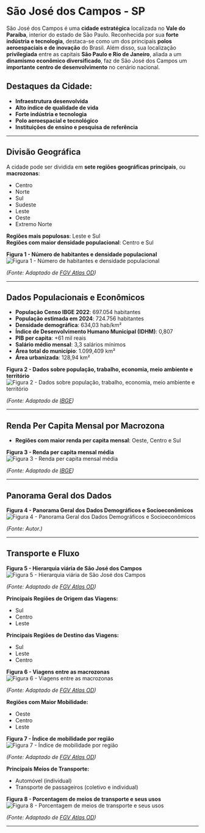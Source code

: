 # **São José dos Campos - SP**

São José dos Campos é uma **cidade estratégica** localizada no **Vale do Paraíba**, interior do estado de São Paulo. Reconhecida por sua **forte indústria e tecnologia**, destaca-se como um dos principais **polos aeroespaciais e de inovação** do Brasil. Além disso, sua localização **privilegiada** entre as capitais **São Paulo e Rio de Janeiro**, aliada a um **dinamismo econômico diversificado**, faz de São José dos Campos um **importante centro de desenvolvimento** no cenário nacional.

## **Destaques da Cidade:** 
 
- **Infraestrutura desenvolvida** 
- **Alto índice de qualidade de vida** 
- **Forte indústria e tecnologia**
- **Polo aeroespacial e tecnológico** 
- **Instituições de ensino e pesquisa de referência**  

---

## Divisão Geográfica  

A cidade pode ser dividida em **sete regiões geográficas principais**, ou **macrozonas**:  

- Centro  
- Norte 
- Sul  
- Sudeste 
- Leste  
- Oeste  
- Extremo Norte

**Regiões mais populosas**: Leste e Sul  
**Regiões com maior densidade populacional**: Centro e Sul 

**Figura 1 - Número de habitantes e densidade populacional**  
![Figura 1 - Número de habitantes e densidade populacional](assets/figura1.jpg)  

*(Fonte: Adaptado de [FGV Atlas OD](https://www.sjc.sp.gov.br/media/56152/atlas_origem_destino_baixa_res.pdf))*  

---

## Dados Populacionais e Econômicos  
  
- **População Censo IBGE 2022**: 697.054 habitantes  
- **População estimada em 2024**: 724.756 habitantes  
- **Densidade demográfica**: 634,03 hab/km²   
- **Índice de Desenvolvimento Humano Municipal (IDHM)**: 0,807  
- **PIB per capita**: +61 mil reais  
- **Salário médio mensal**: 3,3 salários mínimos    
- **Área total do município**: 1.099,409 km²  
- **Área urbanizada**: 128,94 km²

**Figura 2 - Dados sobre população, trabalho, economia, meio ambiente e território**  
![Figura 2 - Dados sobre população, trabalho, economia, meio ambiente e território](assets/figura2.jpg)  

*(Fonte: Adaptado de [IBGE](https://cidades.ibge.gov.br/brasil/sp/sao-jose-dos-campos/panorama))*

---

## Renda Per Capita Mensal por Macrozona

- **Regiões com maior renda per capita mensal**: Oeste, Centro e Sul

**Figura 3 - Renda per capita mensal média**  
![Figura 3 - Renda per capita mensal média](assets/figura3.jpg)  

*(Fonte: Adaptado de [IBGE](https://cidades.ibge.gov.br/brasil/sp/sao-jose-dos-campos/panorama))*  

---

## Panorama Geral dos Dados  

**Figura 4 - Panorama Geral dos Dados Demográficos e Socioeconômicos**  
![Figura 4 - Panorama Geral dos Dados Demográficos e Socioeconômicos](assets/figura4.jpg)  

*(Fonte: Autor.)*  

---

## Transporte e Fluxo 
 
**Figura 5 - Hierarquia viária de São José dos Campos**  
![Figura 5 - Hierarquia viária de São José dos Campos](assets/figura5.jpg)  

*(Fonte: Adaptado de [FGV Atlas OD](https://www.sjc.sp.gov.br/media/56152/atlas_origem_destino_baixa_res.pdf))*   

**Principais Regiões de Origem das Viagens:** 
 
- Sul
- Centro
- Leste

**Principais Regiões de Destino das Viagens:**
  
- Sul
- Leste
- Centro

**Figura 6 - Viagens entre as macrozonas**  
![Figura 6 - Viagens entre as macrozonas](assets/figura6.jpg)  

*(Fonte: Adaptado de [FGV Atlas OD](https://www.sjc.sp.gov.br/media/56152/atlas_origem_destino_baixa_res.pdf))*   

**Regiões com Maior Mobilidade:** 
 
- Oeste
- Centro
- Leste

**Figura 7 - Índice de mobilidade por região**  
![Figura 7 - Índice de mobilidade por região](assets/figura7.jpg)  

*(Fonte: Adaptado de [FGV Atlas OD](https://www.sjc.sp.gov.br/media/56152/atlas_origem_destino_baixa_res.pdf))* 

**Principais Meios de Transporte:** 
 
- Automóvel (individual)
- Transporte de passageiros (coletivo e individual)

**Figura 8 - Porcentagem de meios de transporte e seus usos**  
![Figura 8 - Porcentagem de meios de transporte e seus usos](assets/a.jpg)  

*(Fonte: Adaptado de [FGV Atlas OD](https://www.sjc.sp.gov.br/media/56152/atlas_origem_destino_baixa_res.pdf))*   

---



